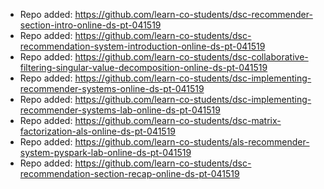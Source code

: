 
- Repo added: https://github.com/learn-co-students/dsc-recommender-section-intro-online-ds-pt-041519
- Repo added: https://github.com/learn-co-students/dsc-recommendation-system-introduction-online-ds-pt-041519
- Repo added: https://github.com/learn-co-students/dsc-collaborative-filtering-singular-value-decomposition-online-ds-pt-041519
- Repo added: https://github.com/learn-co-students/dsc-implementing-recommender-systems-online-ds-pt-041519
- Repo added: https://github.com/learn-co-students/dsc-implementing-recommender-systems-lab-online-ds-pt-041519
- Repo added: https://github.com/learn-co-students/dsc-matrix-factorization-als-online-ds-pt-041519
- Repo added: https://github.com/learn-co-students/als-recommender-system-pyspark-lab-online-ds-pt-041519
- Repo added: https://github.com/learn-co-students/dsc-recommendation-section-recap-online-ds-pt-041519